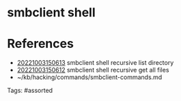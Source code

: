 # smbclient shell

# References
- [20221003150613](/zet/20221003150613/) smbclient shell recursive list directory
- [20221003150612](/zet/20221003150612/) smbclient shell recursive get all files
- ~/kb/hacking/commands/smbclient-commands.md

Tags:
    #assorted

